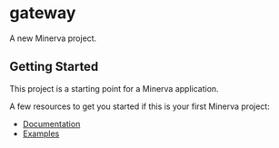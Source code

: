 # gateway

A new Minerva project.

## Getting Started

This project is a starting point for a Minerva application.

A few resources to get you started if this is your first Minerva project:

- [Documentation](https://github.com/GlebBatykov/minerva)
- [Examples](https://github.com/GlebBatykov/minerva_examples)
